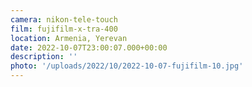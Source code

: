```yaml
---
camera: nikon-tele-touch
film: fujifilm-x-tra-400
location: Armenia, Yerevan
date: 2022-10-07T23:00:07.000+00:00
description: ''
photo: '/uploads/2022/10/2022-10-07-fujifilm-10.jpg'
---
```

